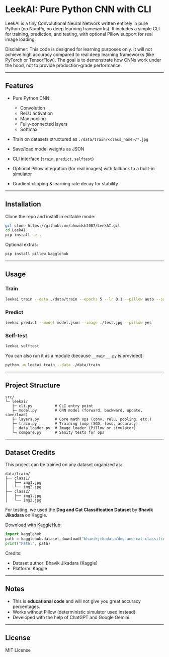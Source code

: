 # LeekAI: Pure Python CNN with CLI

LeekAI is a tiny Convolutional Neural Network written entirely in pure Python (no NumPy, no deep learning frameworks). It includes a simple CLI for training, prediction, and testing, with optional Pillow support for real image loading.

Disclaimer: This code is designed for learning purposes only. It will not achieve high accuracy compared to real deep learning frameworks (like PyTorch or TensorFlow). The goal is to demonstrate how CNNs work under the hood, not to provide production‑grade performance.

---

## Features

* Pure Python CNN:

  * Convolution
  * ReLU activation
  * Max pooling
  * Fully-connected layers
  * Softmax
* Train on datasets structured as `./data/train/<class_name>/*.jpg`
* Save/load model weights as JSON
* CLI interface (`train`, `predict`, `selftest`)
* Optional Pillow integration (for real images) with fallback to a built-in simulator
* Gradient clipping & learning rate decay for stability

---

## Installation

Clone the repo and install in editable mode:

```bash
git clone https://github.com/ahmadsh2007/LeekAI.git
cd LeekAI
pip install -e .
```

Optional extras:

```bash
pip install pillow kagglehub
```

---

## Usage

### Train

```bash
leekai train --data ./data/train --epochs 5 --lr 0.1 --pillow auto --save model.json
```

### Predict

```bash
leekai predict --model model.json --image ./test.jpg --pillow yes
```

### Self-test

```bash
leekai selftest
```

You can also run it as a module (because `__main__.py` is provided):

```bash
python -m leekai train --data ./data/train
```

---

## Project Structure

```
src/
└─ leekai/
   ├─ cli.py          # CLI entry point
   ├─ model.py        # CNN model (forward, backward, update, save/load)
   ├─ layers.py       # Core math ops (conv, relu, pooling, etc.)
   ├─ train.py        # Training loop (SGD, loss, accuracy)
   ├─ data_loader.py  # Image loader (Pillow or simulator)
   └─ compare.py      # Sanity tests for ops
```

---

## Dataset Credits

This project can be trained on any dataset organized as:

```
data/train/
├── class1/
│   ├── img1.jpg
│   └── img2.jpg
├── class2/
│   ├── img1.jpg
│   └── img2.jpg
```

For testing, we used the **Dog and Cat Classification Dataset** by **Bhavik Jikadara** on Kaggle.

Download with KaggleHub:

```python
import kagglehub
path = kagglehub.dataset_download("bhavikjikadara/dog-and-cat-classification-dataset")
print("Path:", path)
```

Credits:

* Dataset author: Bhavik Jikadara (Kaggle)
* Platform: Kaggle

---

## Notes

* This is **educational code** and will not give you great accuracy percentages.
* Works without Pillow (deterministic simulator used instead).
* Developed with the help of ChatGPT and Google Gemini.

---

## License

MIT License